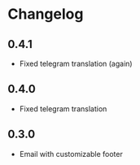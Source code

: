 # Changelog

## 0.4.1

- Fixed telegram translation (again)

## 0.4.0

- Fixed telegram translation

## 0.3.0

- Email with customizable footer
